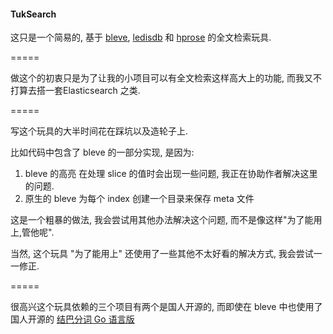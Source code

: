 #### TukSearch

这只是一个简易的, 基于 [bleve](http://www.blevesearch.com/), [ledisdb](http://ledisdb.com/) 和 [hprose](http://hprose.com/) 的全文检索玩具.

=====

做这个的初衷只是为了让我的小项目可以有全文检索这样高大上的功能, 而我又不打算去搭一套Elasticsearch 之类.  

=====

写这个玩具的大半时间花在踩坑以及造轮子上.  

比如代码中包含了 bleve 的一部分实现, 是因为:  

1.  bleve 的高亮 在处理 slice 的值时会出现一些问题, 我正在协助作者解决这里的问题.
2.  原生的 bleve 为每个 index 创建一个目录来保存 meta 文件

这是一个粗暴的做法, 我会尝试用其他办法解决这个问题, 而不是像这样"为了能用上,管他呢".  

当然, 这个玩具 "为了能用上" 还使用了一些其他不太好看的解决方式, 我会尝试一一修正.

=====

很高兴这个玩具依赖的三个项目有两个是国人开源的, 而即使在 bleve 中也使用了国人开源的 [结巴分词 Go 语言版](https://github.com/wangbin/jiebago)